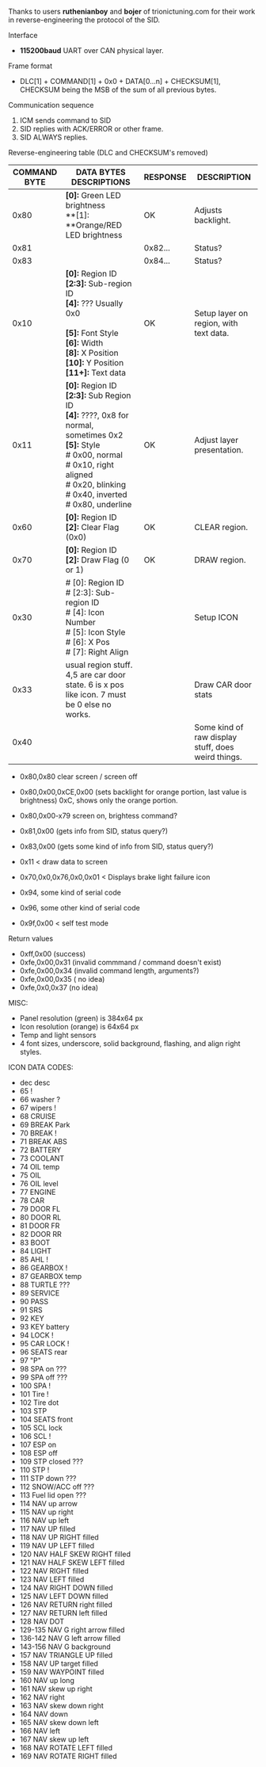 Thanks to users **ruthenianboy** and **bojer** of trionictuning.com for their work in reverse-engineering the protocol of the SID.

Interface
- **115200baud** UART over CAN physical layer.

Frame format
- DLC[1] + COMMAND[1] + 0x0 + DATA[0...n] + CHECKSUM[1], CHECKSUM being the MSB of the sum of all previous bytes.

Communication sequence

1. ICM sends command to SID
2. SID replies with ACK/ERROR or other frame. 
3. SID ALWAYS replies.



Reverse-engineering table (DLC and CHECKSUM's removed)

| COMMAND BYTE | DATA BYTES DESCRIPTIONS                                      | RESPONSE | DESCRIPTION                                        |
| ------------ | ------------------------------------------------------------ | -------- | -------------------------------------------------- |
| 0x80         | **[0]:** Green LED brightness<br />**[1]: **Orange/RED LED brightness | OK       | Adjusts backlight.                                 |
| 0x81         |                                                              | 0x82...  | Status?                                            |
| 0x83         |                                                              | 0x84...  | Status?                                            |
| 0x10         | **[0]:** Region ID<br/>**[2:3]:** Sub-region ID <br/>**[4]:** ??? Usually 0x0<br/><br />**[5]:** Font Style<br />**[6]:** Width<br/>**[8]:** X Position<br/>**[10]:** Y Position<br/>**[11+]:** Text data | OK       | Setup layer on region, with text data.             |
| 0x11         | **[0]:** Region ID<br/>**[2:3]:** Sub Region ID<br/>**[4]:** ????, 0x8 for normal, sometimes 0x2<br/>**[5]:** Style<br/>    # 0x00, normal<br/>    # 0x10, right aligned<br/>    # 0x20, blinking<br/>    # 0x40, inverted <br/>    # 0x80, underline<br /> | OK       | Adjust layer presentation.                         |
| 0x60         | **[0]:** Region ID<br />**[2]:** Clear Flag (0x0)            | OK       | CLEAR region.                                      |
| 0x70         | **[0]:** Region ID<br />**[2]:** Draw Flag (0 or 1)          | OK       | DRAW region.                                       |
| 0x30         | # [0]: Region ID<br/># [2:3]: Sub-region ID<br/># [4]: Icon Number<br/># [5]: Icon Style<br/># [6]: X Pos<br/># [7]: Right Align |          | Setup ICON                                         |
| 0x33         | usual region stuff. 4,5 are car door state. 6 is x pos like icon. 7 must be 0 else no works. |          | Draw CAR door stats                                |
| 0x40         |                                                              |          | Some kind of raw display stuff, does weird things. |



- 0x80,0x80 clear screen / screen off
- 0x80,0x00,0xCE,0x00 (sets backlight for orange portion, last value is brightness)
      0xC, shows only the orange portion.

- 0x80,0x00-x79 screen on, brightess command?
- 0x81,0x00 (gets info from SID, status query?)
- 0x83,0x00 (gets some kind of info from SID, status query?)
- 0x11 < draw data to screen

- 0x70,0x0,0x76,0x0,0x01 < Displays brake light failure icon

- 0x94, some kind of serial code
- 0x96, some other kind of serial code

- 0x9f,0x00 < self test mode

Return values

- 0xff,0x00 (success)
- 0xfe,0x00,0x31 (invalid commmand / command doesn't exist)
- 0xfe,0x00,0x34 (invalid command length, arguments?)
- 0xfe,0x00,0x35 ( no idea)
- 0xfe,0x0,0x37 (no idea)



MISC:

- Panel resolution (green) is 384x64 px
- Icon resolution (orange) is 64x64 px
- Temp and light sensors
- 4 font sizes, underscore, solid background, flashing, and align right styles.

ICON DATA CODES:
- dec	desc		
- 65	!		
- 66	washer 	?	
- 67	wipers !		
- 68	CRUISE		
- 69	BREAK Park		
- 70	BREAK !		
- 71	BREAK ABS		
- 72	BATTERY		
- 73	COOLANT		
- 74	OIL temp		
- 75	OIL		
- 76	OIL level		
- 77	ENGINE		
- 78	CAR		
- 79	DOOR FL		
- 80	DOOR RL		
- 81	DOOR FR		
- 82	DOOR RR		
- 83	BOOT		
- 84	LIGHT		
- 85	AHL !		
- 86	GEARBOX !		
- 87	GEARBOX temp		
- 88	TURTLE	???	
- 89	SERVICE		
- 90	PASS		
- 91	SRS		
- 92	KEY		
- 93	KEY battery		
- 94	LOCK !		
- 95	CAR LOCK !		
- 96	SEATS rear		
- 97	"P"		
- 98	SPA on	???	
- 99	SPA off	???	
- 100	SPA !		
- 101	Tire !		
- 102	Tire dot		
- 103	STP		
- 104	SEATS front		
- 105	SCL lock		
- 106	SCL !		
- 107	ESP on		
- 108	ESP off		
- 109	STP closed	???	
- 110	STP !		
- 111	STP down	???	
- 112	SNOW/ACC off	???	
- 113	Fuel lid open	???	
- 114	NAV up		arrow
- 115	NAV up right		
- 116	NAV up left		
- 117	NAV UP		filled
- 118	NAV UP RIGHT		filled
- 119	NAV UP LEFT		filled
- 120	NAV HALF SKEW RIGHT		filled
- 121	NAV HALF SKEW LEFT		filled
- 122	NAV RIGHT		filled
- 123	NAV LEFT		filled
- 124	NAV RIGHT DOWN		filled
- 125	NAV LEFT DOWN		filled
- 126	NAV RETURN right		filled
- 127	NAV RETURN left		filled
- 128	NAV DOT		
- 129-135	NAV G right		arrow filled
- 136-142	NAV G left		arrow filled
- 143-156	NAV G background		
- 157	NAV TRIANGLE UP		filled
- 158	NAV UP target		filled
- 159	NAV WAYPOINT		filled
- 160	NAV up long		
- 161	NAV skew up right		
- 162	NAV right		
- 163	NAV skew down right		
- 164	NAV down		
- 165	NAV skew down left		
- 166	NAV left		
- 167	NAV skew up left		
- 168	NAV ROTATE LEFT		filled
- 169	NAV ROTATE RIGHT		filled
